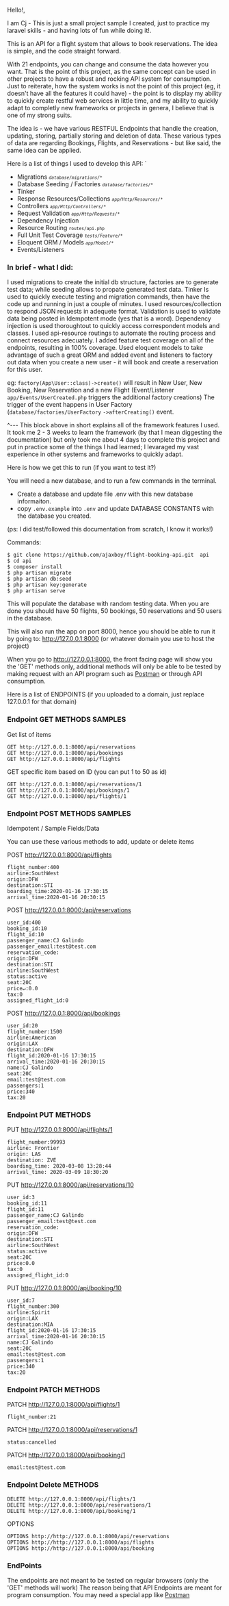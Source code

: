 
Hello!,

I am Cj -  This is just a small project sample I created, just to practice my laravel skills - and having lots of fun while doing it!.  

This is an API for a flight system that allows to book reservations. The idea is simple, and the code straight forward. 

With 21 endpoints, you can change and consume the data however you want. That is the point of this project, as the same concept can be used in other projects to have a robust and rocking API system for consumption.
Just to reiterate, how the system works is not the point of this project (eg, it doesn't have all the features it could have) - the point is to display my ability to quickly create restful web services in little time, and my ability to quickly adapt to completly new frameworks or projects in genera, I believe that is one of my strong suits. 


The idea is - we have various RESTFUL Endpoints that handle the creation, updating, storing, partially storing and deletion of data.
These various types of data are regarding Bookings, Flights, and Reservations - but like said, the same idea can be applied.


Here is a list of things I used to develop this API:
`
- Migrations <small><i>`database/migrations/*`</i></small>
- Database Seeding / Factories <small><i>`database/factories/*`</i></small></li>
- Tinker
- Response Resources/Collections <small><i>`app/Http/Resources/*`</i></small>
- Controllers <small><i>`app/Http/Controllers/*`</i></small>
- Request Validation <small><i>`app/Http/Requests/*`</i></small>
- Dependency Injection
- Resource Routing <small>`routes/api.php`</small>
- Full Unit Test Coverage <small><i>`tests/Feature/*`</i></small>
- Eloquent ORM / Models <small><i>`app/Model/*`</i></small>
- Events/Listeners


### In brief - what I did:
I used migrations to create the initial db structure, factories are to generate test data; while seeding allows to propate generated test data.  Tinker Is used to quickly execute testing and migration commands, then have the code up and running in just a couple of minutes.  I used resources/collection to respond JSON requests in adequete format. Validation is used to validate data being posted in Idempotent mode (yes that is a word). Dependency injection is used thoroughtout to quickly access correspondent models and classes. I used api-resource routings to automate the routing process and connect resources adecuately. I added feature test coverage on all of the endpoints, resulting in 100% coverage. Used eloquent models to take advantage of such a great ORM and added event and listeners to factory out data when you create a new user - it will book and create a reservation for this user.  

eg:  `factory(App\User::class)->create()` will result in New User, New Booking, New Reservation and a new Flight (Event/Listener `app/Events/UserCreated.php` triggers the additional factory creations) The trigger of the event happens in User Factory (`database/factories/UserFactory` `->afterCreating()` event.

^--- This block above in short explains all of the framework features I used. It took me 2 - 3 weeks to learn the framework (by that I mean diggesting the documentation) but only took me about 4 days to complete this project and put in practice some of the things I had learned; I levaraged my vast experience in other systems and frameworks to quickly adapt.


Here is how we get this to run (if you want to test it?) 

You will need a new database, and to run a few commands in the terminal.

- Create a database and update file .env with this new database informaiton.
- copy `.env.example` into `.env` and update DATABASE CONSTANTS with the database you created.

(ps: I did test/followed this documentation from scratch, I know it works!)

Commands:

    $ git clone https://github.com/ajaxboy/flight-booking-api.git  api
    $ cd api
    $ composer install
    $ php artisan migrate
    $ php artisan db:seed
    $ php artisan key:generate
    $ php artisan serve

This will populate the database with random testing data. When you are done you should have 50 flights, 50 bookings, 50 reservations and 50 users in the database.

This will also run the app on port 8000, hence you should be able to run it by going to:  http://127.0.0.1:8000 (or whatever domain you use to host the project)

When you go to http://127.0.0.1:8000, the front facing page will show you the 'GET' methods only, additional methods will only
be able to be tested by making request with an API program such as [Postman](https://www.getpostman.com/) or through API consumption.

Here is a list of ENDPOINTS (if you uploaded to a domain, just replace 127.0.0.1 for that domain)

### Endpoint GET METHODS SAMPLES

Get list of items

    GET http://127.0.0.1:8000/api/reservations
    GET http://127.0.0.1:8000/api/bookings
    GET http://127.0.0.1:8000/api/flights

GET specific item based on ID (you can put 1 to 50 as id)

    GET http://127.0.0.1:8000/api/reservations/1
    GET http://127.0.0.1:8000/api/bookings/1
    GET http://127.0.0.1:8000/api/flights/1


### Endpoint POST METHODS SAMPLES
 Idempotent / Sample Fields/Data

You can use these various methods to add, update or delete items

POST http://127.0.0.1:8000/api/flights

    flight_number:400
    airline:SouthWest
    origin:DFW
    destination:STI
    boarding_time:2020-01-16 17:30:15
    arrival_time:2020-01-16 20:30:15
    
POST http://127.0.0.1:8000:/api/reservations

    user_id:400
    booking_id:10
    flight_id:10
    passenger_name:CJ Galindo
    passenger_email:test@test.com
    reservation_code:
    origin:DFW
    destination:STI
    airline:SouthWest
    status:active
    seat:20C
    price↵:0.0
    tax:0
    assigned_flight_id:0

POST http://127.0.0.1:8000/api/bookings

    user_id:20
    flight_number:1500
    airline:American
    origin:LAX
    destination:DFW
    flight_id:2020-01-16 17:30:15
    arrival_time:2020-01-16 20:30:15
    name:CJ Galindo
    seat:20C
    email:test@test.com
    passengers:1
    price:340
    tax:20
   
### Endpoint PUT METHODS

PUT http://127.0.0.1:8000/api/flights/1

    flight_number:99993
    airline: Frontier
    origin: LAS
    destination: ZVE
    boarding_time: 2020-03-08 13:28:44
    arrival_time: 2020-03-09 18:30:20

PUT http://127.0.0.1:8000/api/reservations/10

    user_id:3
    booking_id:11
    flight_id:11
    passenger_name:CJ Galindo
    passenger_email:test@test.com
    reservation_code:
    origin:DFW
    destination:STI
    airline:SouthWest
    status:active
    seat:20C
    price:0.0
    tax:0
    assigned_flight_id:0
    
PUT http://127.0.0.1:8000/api/booking/10

    user_id:7
    flight_number:300
    airline:Spirit
    origin:LAX
    destination:MIA
    flight_id:2020-01-16 17:30:15
    arrival_time:2020-01-16 20:30:15
    name:CJ Galindo
    seat:20C
    email:test@test.com
    passengers:1
    price:340
    tax:20
    
    
### Endpoint PATCH METHODS

PATCH http://127.0.0.1:8000/api/flights/1

    flight_number:21
    
PATCH http://127.0.0.1:8000/api/reservations/1

    status:cancelled
    
PATCH http://127.0.0.1:8000/api/booking/1

    email:test@test.com
    
### Endpoint Delete METHODS

    DELETE http://127.0.0.1:8000/api/flights/1
    DELETE http://127.0.0.1:8000/api/reservations/1
    DELETE http://127.0.0.1:8000/api/booking/1

OPTIONS

    OPTIONS http://http://127.0.0.1:8000/api/reservations
    OPTIONS http://http://127.0.0.1:8000/api/flights
    OPTIONS http://http://127.0.0.1:8000/api/booking

### EndPoints

The endpoints are not meant to be tested on regular browsers (only the 'GET' methods will work)
The reason being that  API Endpoints are meant for program consumption.
You may need a special app like [Postman](https://www.getpostman.com/)



